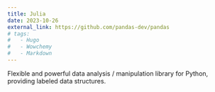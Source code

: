 ```yaml
---
title: Julia
date: 2023-10-26
external_link: https://github.com/pandas-dev/pandas
# tags:
#   - Hugo
#   - Wowchemy
#   - Markdown
---
```


Flexible and powerful data analysis / manipulation library for Python, providing labeled data structures.

<!--more-->
